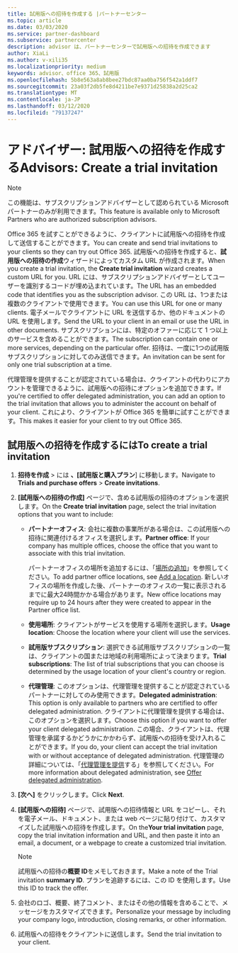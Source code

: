 ```yaml
---
title: 試用版への招待を作成する |パートナーセンター
ms.topic: article
ms.date: 03/03/2020
ms.service: partner-dashboard
ms.subservice: partnercenter
description: advisor は、パートナーセンターで試用版への招待を作成できます
author: XiaLi
ms.author: v-xili35
ms.localizationpriority: medium
keywords: advisor、office 365、試用版
ms.openlocfilehash: 5b8e563a8ab8bee27bdc87aa0ba756f542a1ddf7
ms.sourcegitcommit: 23a03f2db5fe8d4211be7e9371d25838a2d25ca2
ms.translationtype: MT
ms.contentlocale: ja-JP
ms.lasthandoff: 03/12/2020
ms.locfileid: "79137247"
---
```

# <a name="advisors-create-a-trial-invitation"></a><span data-ttu-id="701bd-104">アドバイザー: 試用版への招待を作成する</span><span class="sxs-lookup"><span data-stu-id="701bd-104">Advisors: Create a trial invitation</span></span>

> [!NOTE]
> <span data-ttu-id="701bd-105">この機能は、サブスクリプションアドバイザーとして認められている Microsoft パートナーのみが利用できます。</span><span class="sxs-lookup"><span data-stu-id="701bd-105">This feature is available only to Microsoft Partners who are authorized subscription advisors.</span></span> 

<span data-ttu-id="701bd-106">Office 365 を試すことができるように、クライアントに試用版への招待を作成して送信することができます。</span><span class="sxs-lookup"><span data-stu-id="701bd-106">You can create and send trial invitations to your clients so they can try out Office 365.</span></span> <span data-ttu-id="701bd-107">試用版への招待を作成すると、**試用版への招待の作成**ウィザードによってカスタム URL が作成されます。</span><span class="sxs-lookup"><span data-stu-id="701bd-107">When you create a trial invitation, the **Create trial invitation** wizard creates a custom URL for you.</span></span> <span data-ttu-id="701bd-108">URL には、サブスクリプションアドバイザーとしてユーザーを識別するコードが埋め込まれています。</span><span class="sxs-lookup"><span data-stu-id="701bd-108">The URL has an embedded code that identifies you as the subscription advisor.</span></span> <span data-ttu-id="701bd-109">この URL は、1つまたは複数のクライアントで使用できます。</span><span class="sxs-lookup"><span data-stu-id="701bd-109">You can use this URL for one or many clients.</span></span> <span data-ttu-id="701bd-110">電子メールでクライアントに URL を送信するか、他のドキュメントの URL を使用します。</span><span class="sxs-lookup"><span data-stu-id="701bd-110">Send the URL to your client in an email or use the URL in other documents.</span></span> <span data-ttu-id="701bd-111">サブスクリプションには、特定のオファーに応じて 1 つ以上のサービスを含めることができます。</span><span class="sxs-lookup"><span data-stu-id="701bd-111">The subscription can contain one or more services, depending on the particular offer.</span></span> <span data-ttu-id="701bd-112">招待は、一度に1つの試用版サブスクリプションに対してのみ送信できます。</span><span class="sxs-lookup"><span data-stu-id="701bd-112">An invitation can be sent for only one trial subscription at a time.</span></span>

<span data-ttu-id="701bd-113">代理管理を提供することが認定されている場合は、クライアントの代わりにアカウントを管理できるように、試用版への招待にオプションを追加できます。</span><span class="sxs-lookup"><span data-stu-id="701bd-113">If you're certified to offer delegated administration, you can add an option to the trial invitation that allows you to administer the account on behalf of your client.</span></span> <span data-ttu-id="701bd-114">これにより、クライアントが Office 365 を簡単に試すことができます。</span><span class="sxs-lookup"><span data-stu-id="701bd-114">This makes it easier for your client to try out Office 365.</span></span>

## <a name="to-create-a-trial-invitation"></a><span data-ttu-id="701bd-115">試用版への招待を作成するには</span><span class="sxs-lookup"><span data-stu-id="701bd-115">To create a trial invitation</span></span>

1. <span data-ttu-id="701bd-116">**招待を作成** > には **、[試用版と購入プラン**] に移動します。</span><span class="sxs-lookup"><span data-stu-id="701bd-116">Navigate to **Trials and purchase offers** > **Create invitations**.</span></span>

2. <span data-ttu-id="701bd-117">**[試用版への招待の作成]** ページで、含める試用版の招待のオプションを選択します。</span><span class="sxs-lookup"><span data-stu-id="701bd-117">On the **Create trial invitation** page, select the trial invitation options that you want to include:</span></span>

    - <span data-ttu-id="701bd-118">**パートナーオフィス**: 会社に複数の事業所がある場合は、この試用版への招待に関連付けるオフィスを選択します。</span><span class="sxs-lookup"><span data-stu-id="701bd-118">**Partner office**: If your company has multiple offices, choose the office that you want to associate with this trial invitation.</span></span>

        <span data-ttu-id="701bd-119">パートナーオフィスの場所を追加するには、「[場所の追加](manage-locations.md)」を参照してください。</span><span class="sxs-lookup"><span data-stu-id="701bd-119">To add partner office locations, see [Add a location](manage-locations.md).</span></span> <span data-ttu-id="701bd-120">新しいオフィスの場所を作成した後、パートナーのオフィスの一覧に表示されるまでに最大24時間かかる場合があります。</span><span class="sxs-lookup"><span data-stu-id="701bd-120">New office locations may require up to 24 hours after they were created to appear in the Partner office list.</span></span>

    - <span data-ttu-id="701bd-121">**使用場所**: クライアントがサービスを使用する場所を選択します。</span><span class="sxs-lookup"><span data-stu-id="701bd-121">**Usage location**: Choose the location where your client will use the services.</span></span>
    - <span data-ttu-id="701bd-122">**試用版サブスクリプション**: 選択できる試用版サブスクリプションの一覧は、クライアントの国または地域の利用場所によって決まります。</span><span class="sxs-lookup"><span data-stu-id="701bd-122">**Trial subscriptions**: The list of trial subscriptions that you can choose is determined by the usage location of your client's country or region.</span></span>
    - <span data-ttu-id="701bd-123">**代理管理**: このオプションは、代理管理を提供することが認定されているパートナーに対してのみ使用できます。</span><span class="sxs-lookup"><span data-stu-id="701bd-123">**Delegated administration**: This option is only available to partners who are certified to offer delegated administration.</span></span> <span data-ttu-id="701bd-124">クライアントに代理管理を提供する場合は、このオプションを選択します。</span><span class="sxs-lookup"><span data-stu-id="701bd-124">Choose this option if you want to offer your client delegated administration.</span></span> <span data-ttu-id="701bd-125">この場合、クライアントは、代理管理を承諾するかどうかにかかわらず、試用版への招待を受け入れることができます。</span><span class="sxs-lookup"><span data-stu-id="701bd-125">If you do, your client can accept the trial invitation with or without acceptance of delegated administration.</span></span> <span data-ttu-id="701bd-126">代理管理の詳細については、「[代理管理を提供](customers_revoke_admin_privileges.md)する」を参照してください。</span><span class="sxs-lookup"><span data-stu-id="701bd-126">For more information about delegated administration, see [Offer delegated administration](customers_revoke_admin_privileges.md).</span></span>

3. <span data-ttu-id="701bd-127">**[次へ]** をクリックします。</span><span class="sxs-lookup"><span data-stu-id="701bd-127">Click **Next**.</span></span>

4. <span data-ttu-id="701bd-128">**[試用版への招待]** ページで、試用版への招待情報と URL をコピーし、それを電子メール、ドキュメント、または web ページに貼り付けて、カスタマイズした試用版への招待を作成します。</span><span class="sxs-lookup"><span data-stu-id="701bd-128">On the**Your trial invitation** page, copy the trial invitation information and URL, and then paste it into an email, a document, or a webpage to create a customized trial invitation.</span></span>

    > [!NOTE]
    > <span data-ttu-id="701bd-129">試用版への招待の**概要 ID**をメモしておきます。</span><span class="sxs-lookup"><span data-stu-id="701bd-129">Make a note of the Trial invitation **summary ID**.</span></span> <span data-ttu-id="701bd-130">プランを追跡するには、この ID を使用します。</span><span class="sxs-lookup"><span data-stu-id="701bd-130">Use this ID to track the offer.</span></span>

5. <span data-ttu-id="701bd-131">会社のロゴ、概要、終了コメント、またはその他の情報を含めることで、メッセージをカスタマイズできます。</span><span class="sxs-lookup"><span data-stu-id="701bd-131">Personalize your message by including your company logo, introduction, closing remarks, or other information.</span></span>

6. <span data-ttu-id="701bd-132">試用版への招待をクライアントに送信します。</span><span class="sxs-lookup"><span data-stu-id="701bd-132">Send the trial invitation to your client.</span></span>

